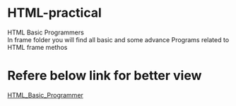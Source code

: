 # HTML-practical
 HTML Basic Programmers
<br/>
In frame folder you will find all basic and some advance Programs related to HTML frame methos
<br/>
<h1>Refere below link for better view</h1>
<a href='https://aarshprajapati.github.io/HTML-practical/'>HTML_Basic_Programmer</a>
